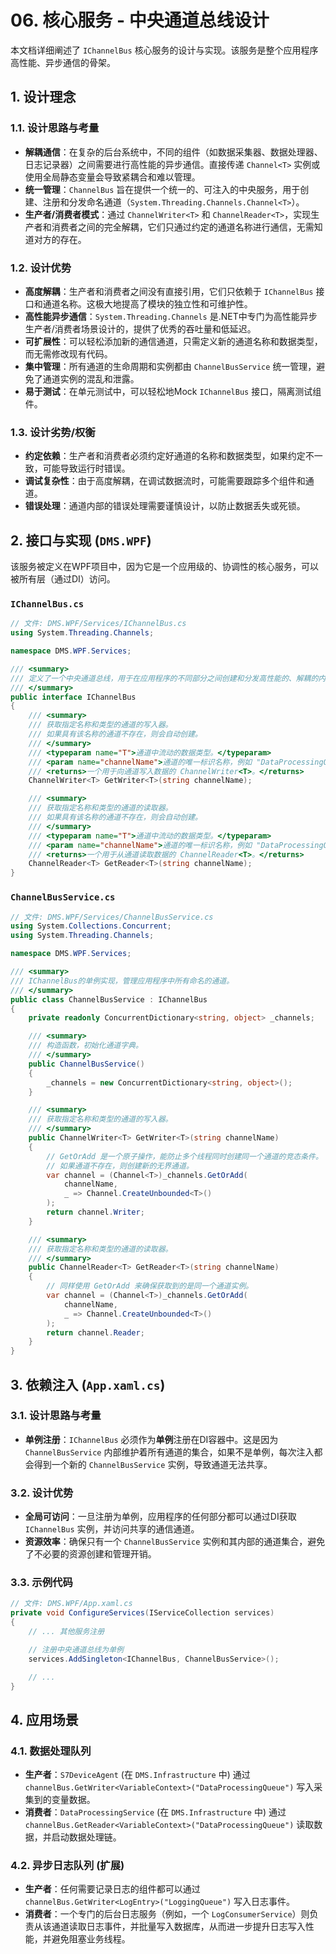 # 06. 核心服务 - 中央通道总线设计

本文档详细阐述了 `IChannelBus` 核心服务的设计与实现。该服务是整个应用程序高性能、异步通信的骨架。

## 1. 设计理念

### 1.1. 设计思路与考量

*   **解耦通信**：在复杂的后台系统中，不同的组件（如数据采集器、数据处理器、日志记录器）之间需要进行高性能的异步通信。直接传递 `Channel<T>` 实例或使用全局静态变量会导致紧耦合和难以管理。
*   **统一管理**：`ChannelBus` 旨在提供一个统一的、可注入的中央服务，用于创建、注册和分发命名通道（`System.Threading.Channels.Channel<T>`）。
*   **生产者/消费者模式**：通过 `ChannelWriter<T>` 和 `ChannelReader<T>`，实现生产者和消费者之间的完全解耦，它们只通过约定的通道名称进行通信，无需知道对方的存在。

### 1.2. 设计优势

*   **高度解耦**：生产者和消费者之间没有直接引用，它们只依赖于 `IChannelBus` 接口和通道名称。这极大地提高了模块的独立性和可维护性。
*   **高性能异步通信**：`System.Threading.Channels` 是.NET中专门为高性能异步生产者/消费者场景设计的，提供了优秀的吞吐量和低延迟。
*   **可扩展性**：可以轻松添加新的通信通道，只需定义新的通道名称和数据类型，而无需修改现有代码。
*   **集中管理**：所有通道的生命周期和实例都由 `ChannelBusService` 统一管理，避免了通道实例的混乱和泄露。
*   **易于测试**：在单元测试中，可以轻松地Mock `IChannelBus` 接口，隔离测试组件。

### 1.3. 设计劣势/权衡

*   **约定依赖**：生产者和消费者必须约定好通道的名称和数据类型，如果约定不一致，可能导致运行时错误。
*   **调试复杂性**：由于高度解耦，在调试数据流时，可能需要跟踪多个组件和通道。
*   **错误处理**：通道内部的错误处理需要谨慎设计，以防止数据丢失或死锁。

## 2. 接口与实现 (`DMS.WPF`)

该服务被定义在WPF项目中，因为它是一个应用级的、协调性的核心服务，可以被所有层（通过DI）访问。

### `IChannelBus.cs`

```csharp
// 文件: DMS.WPF/Services/IChannelBus.cs
using System.Threading.Channels;

namespace DMS.WPF.Services;

/// <summary>
/// 定义了一个中央通道总线，用于在应用程序的不同部分之间创建和分发高性能的、解耦的内存消息通道。
/// </summary>
public interface IChannelBus
{
    /// <summary>
    /// 获取指定名称和类型的通道的写入器。
    /// 如果具有该名称的通道不存在，则会自动创建。
    /// </summary>
    /// <typeparam name="T">通道中流动的数据类型。</typeparam>
    /// <param name="channelName">通道的唯一标识名称，例如 "DataProcessingQueue"。</param>
    /// <returns>一个用于向通道写入数据的 ChannelWriter<T>。</returns>
    ChannelWriter<T> GetWriter<T>(string channelName);

    /// <summary>
    /// 获取指定名称和类型的通道的读取器。
    /// 如果具有该名称的通道不存在，则会自动创建。
    /// </summary>
    /// <typeparam name="T">通道中流动的数据类型。</typeparam>
    /// <param name="channelName">通道的唯一标识名称，例如 "DataProcessingQueue"。</param>
    /// <returns>一个用于从通道读取数据的 ChannelReader<T>。</returns>
    ChannelReader<T> GetReader<T>(string channelName);
}
```

### `ChannelBusService.cs`

```csharp
// 文件: DMS.WPF/Services/ChannelBusService.cs
using System.Collections.Concurrent;
using System.Threading.Channels;

namespace DMS.WPF.Services;

/// <summary>
/// IChannelBus的单例实现，管理应用程序中所有命名的通道。
/// </summary>
public class ChannelBusService : IChannelBus
{
    private readonly ConcurrentDictionary<string, object> _channels;

    /// <summary>
    /// 构造函数，初始化通道字典。
    /// </summary>
    public ChannelBusService()
    {
        _channels = new ConcurrentDictionary<string, object>();
    }

    /// <summary>
    /// 获取指定名称和类型的通道的写入器。
    /// </summary>
    public ChannelWriter<T> GetWriter<T>(string channelName)
    {
        // GetOrAdd 是一个原子操作，能防止多个线程同时创建同一个通道的竞态条件。
        // 如果通道不存在，则创建新的无界通道。
        var channel = (Channel<T>)_channels.GetOrAdd(
            channelName,
            _ => Channel.CreateUnbounded<T>()
        );
        return channel.Writer;
    }

    /// <summary>
    /// 获取指定名称和类型的通道的读取器。
    /// </summary>
    public ChannelReader<T> GetReader<T>(string channelName)
    {
        // 同样使用 GetOrAdd 来确保获取到的是同一个通道实例。
        var channel = (Channel<T>)_channels.GetOrAdd(
            channelName,
            _ => Channel.CreateUnbounded<T>()
        );
        return channel.Reader;
    }
}
```

## 3. 依赖注入 (`App.xaml.cs`)

### 3.1. 设计思路与考量

*   **单例注册**：`IChannelBus` 必须作为**单例**注册在DI容器中。这是因为 `ChannelBusService` 内部维护着所有通道的集合，如果不是单例，每次注入都会得到一个新的 `ChannelBusService` 实例，导致通道无法共享。

### 3.2. 设计优势

*   **全局可访问**：一旦注册为单例，应用程序的任何部分都可以通过DI获取 `IChannelBus` 实例，并访问共享的通信通道。
*   **资源效率**：确保只有一个 `ChannelBusService` 实例和其内部的通道集合，避免了不必要的资源创建和管理开销。

### 3.3. 示例代码

```csharp
// 文件: DMS.WPF/App.xaml.cs
private void ConfigureServices(IServiceCollection services)
{
    // ... 其他服务注册

    // 注册中央通道总线为单例
    services.AddSingleton<IChannelBus, ChannelBusService>();

    // ...
}
```

## 4. 应用场景

### 4.1. 数据处理队列

*   **生产者**：`S7DeviceAgent` (在 `DMS.Infrastructure` 中) 通过 `channelBus.GetWriter<VariableContext>("DataProcessingQueue")` 写入采集到的变量数据。
*   **消费者**：`DataProcessingService` (在 `DMS.Infrastructure` 中) 通过 `channelBus.GetReader<VariableContext>("DataProcessingQueue")` 读取数据，并启动数据处理链。

### 4.2. 异步日志队列 (扩展)

*   **生产者**：任何需要记录日志的组件都可以通过 `channelBus.GetWriter<LogEntry>("LoggingQueue")` 写入日志事件。
*   **消费者**：一个专门的后台日志服务（例如，一个 `LogConsumerService`）则负责从该通道读取日志事件，并批量写入数据库，从而进一步提升日志写入性能，并避免阻塞业务线程。